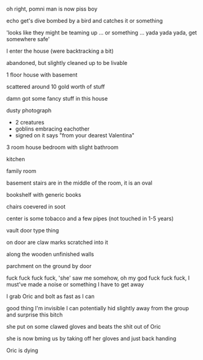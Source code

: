 oh right, pomni man is now piss boy

echo get's dive bombed by a bird and catches it or something

'looks like they might be teaming up ... or something ... yada yada yada, get somewhere safe'

I enter the house (were backtracking a bit)

abandoned, but slightly cleaned up to be livable

1 floor house with basement

scattered around 10 gold worth of stuff 

damn got some fancy stuff in this house

dusty photograph
- 2 creatures
- goblins embracing eachother
- signed on it says "from your dearest Valentina"

3 room house
bedroom with slight bathroom

kitchen

family room

basement stairs are in the middle of the room, it is an oval

bookshelf with generic books

chairs coevered in soot

center is some tobacco and a few pipes (not touched in 1-5 years)

vault door type thing

on door are claw marks scratched into it

along the wooden unfinished walls

parchment on the ground by door

fuck fuck fuck fuck, 'she' saw me somehow, oh my god fuck fuck fuck, I must've made a noise or something I have to get away

I grab Oric and bolt as fast as I can

good thing I'm invisible I can potentially hid slightly away from the group and surprise this bitch

she put on some clawed gloves and beats the shit out of Oric 

she is now bming us by taking off her gloves and just back handing 

Oric is dying